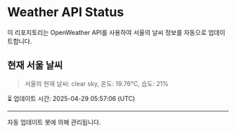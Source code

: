 
# Weather API Status

이 리포지토리는 OpenWeather API를 사용하여 서울의 날씨 정보를 자동으로 업데이트합니다.

## 현재 서울 날씨
> 서울의 현재 날씨: clear sky, 온도: 19.76°C, 습도: 21%

⏳ 업데이트 시간: 2025-04-29 05:57:06 (UTC)

---
자동 업데이트 봇에 의해 관리됩니다.
